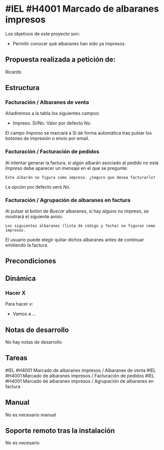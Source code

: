 # #IEL #H4001 Marcado de albaranes impresos

Los objetivos de este proyecto son:
+ Permitir conocer qué albaranes han sido ya impresos.

## Propuesta realizada a petición de:
Ricardo

## Estructura

### Facturación / Albaranes de venta
Añadiremos a la tabla los siguientes campos:
+ Impreso. Sí/No. Valor por defecto *No*.

El campo *Impreso* se marcará a Sí de forma automática tras pulsar los botones de impresión o envío por email.

### Facturación / Facturación de pedidos
Al intentar generar la factura, si algún albarán asociado al pedido no está *Impreso* debe aparecer un mensaje en el que se pregunte:

`Este albarán no figura como impreso. ¿Seguro que desea facturarlo?`

La opción por defecto será *No*.

### Facturación / Agrupación de albaranes en factura
Al pulsar el botón de *Buscar* albaranes, si hay alguno no impreso, se mostrará el siguiente aviso:

`Los siguientes albaranes (lista de código y fecha) no figuran como impresos.`

El usuario puede elegir quitar dichos albaranes antes de continuar emitiendo la factura.

## Precondiciones

## Dinámica

### Hacer X

Para hacer x:
+ Vamos a ...

## Notas de desarrollo
No hay notas de desarrollo

## Tareas
#IEL #H4001 Marcado de albaranes impresos / Albaranes de venta
#IEL #H4001 Marcado de albaranes impresos / Facturación de pedidos
#IEL #H4001 Marcado de albaranes impresos / Agrupación de albaranes en factura

## Manual
No es necesario manual

## Soporte remoto tras la instalación
No es necesario
